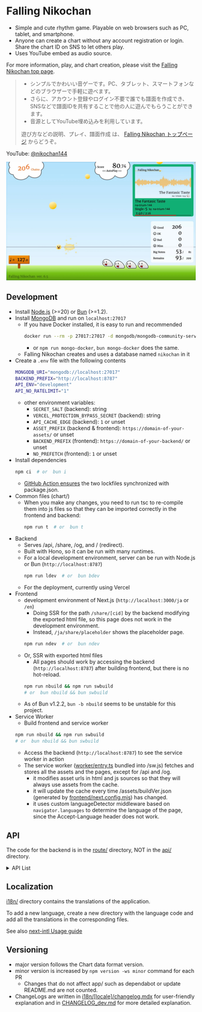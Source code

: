 # Falling Nikochan

* Simple and cute rhythm game. Playable on web browsers such as PC, tablet, and smartphone.
* Anyone can create a chart without any account registration or login. Share the chart ID on SNS to let others play.
* Uses YouTube embed as audio source.

For more information, play, and chart creation, please visit the [Falling Nikochan top page](https://nikochan.utcode.net).

> * シンプルでかわいい音ゲーです。PC、タブレット、スマートフォンなどのブラウザーで手軽に遊べます。
> * さらに、アカウント登録やログイン不要で誰でも譜面を作成でき、SNSなどで譜面IDを共有することで他の人に遊んでもらうことができます。
> * 音源としてYouTube埋め込みを利用しています。
>
> 遊び方などの説明、プレイ、譜面作成 は、 [Falling Nikochan トップページ](https://nikochan.utcode.net) からどうぞ。

YouTube: [@nikochan144](http://www.youtube.com/@nikochan144)

[<img src="https://github.com/na-trium-144/falling-nikochan/blob/main/.github/screenshot.jpg?raw=true" width=960 />](https://www.youtube.com/watch?v=reUvjq5TRus)

## Development

* Install [Node.js](https://nodejs.org/ja/download) (>=20) or [Bun](https://bun.sh/docs/installation) (>=1.2).
* Install [MongoDB](https://www.mongodb.com/docs/manual/installation/) and run on `localhost:27017`
    * If you have Docker installed, it is easy to run and recommended
        ```sh
        docker run --rm -p 27017:27017 -d mongodb/mongodb-community-server:latest
        ```
        * or `npm run mongo-docker`, `bun mongo-docker` does the same.
    * Falling Nikochan creates and uses a database named `nikochan` in it
* Create a `.env` file with the following contents
    ```sh
    MONGODB_URI="mongodb://localhost:27017"
    BACKEND_PREFIX="http://localhost:8787"
    API_ENV="development"
    API_NO_RATELIMIT="1"
    ```
    * other environment variables:
        * `SECRET_SALT` (backend): string
        * `VERCEL_PROTECTION_BYPASS_SECRET` (backend): string
        * `API_CACHE_EDGE` (backend): `1` or unset
        * `ASSET_PREFIX` (backend & frontend): `https://domain-of-your-assets/` or unset
        * `BACKEND_PREFIX` (frontend): `https://domain-of-your-backend/` or unset
        * `NO_PREFETCH` (frontend): `1` or unset
* Install dependencies
    ```sh
    npm ci  # or  bun i
    ```
    * [GitHub Action ensures](.github/workflows/sync-lock.yaml) the two lockfiles synchronized with package.json.
* Common files (chart/)
    * When you make any changes, you need to run tsc to re-compile them into js files so that they can be imported correctly in the frontend and backend:
        ```sh
        npm run t  # or  bun t
        ```
* Backend
    * Serves /api, /share, /og, and / (redirect).
    * Built with Hono, so it can be run with many runtimes.
    * For a local development environment, server can be run with Node.js or Bun (`http://localhost:8787`)
        ```sh
        npm run ldev  # or  bun bdev
        ```
    * For the deployment, currently using Vercel
* Frontend
    * development environment of Next.js (`http://localhost:3000/ja` or `/en`)
        * Doing SSR for the path `/share/[cid]` by the backend modifying the exported html file, so this page does not work in the development environment.
        * Instead, `/ja/share/placeholder` shows the placeholder page.
        ```sh
        npm run ndev  # or  bun ndev
        ```
    * Or, SSR with exported html files
        * All pages should work by accessing the backend (`http://localhost:8787`) after building frontend, but there is no hot-reload.
        ```sh
        npm run nbuild && npm run swbuild
        # or  bun nbuild && bun swbuild
        ```
    * As of Bun v1.2.2, `bun -b nbuild` seems to be unstable for this project.
* Service Worker
    * Build frontend and service worker
    ```sh
    npm run nbuild && npm run swbuild
    # or  bun nbuild && bun swbuild
    ```
    * Access the backend (`http://localhost:8787`) to see the service worker in action
    * The service worker ([worker/entry.ts](worker/entry.ts) bundled into /sw.js) fetches and stores all the assets and the pages, except for /api and /og.
        * it modifies asset urls in html and js sources so that they will always use assets from the cache.
        * it will update the cache every time /assets/buildVer.json (generated by [frontend/next.config.mjs](frontend/next.config.mjs)) has changed.
        * it uses custom languageDetector middleware based on `navigator.languages` to determine the language of the page, since the Accept-Language header does not work.

## API

The code for the backend is in the [route/](route/) directory, NOT in the [api/](api/) directory.

<details><summary>API List</summary>

See also [chart/src/chart.ts](chart/src/chart.ts) for relations among the chart data formats.

* `GET /api/brief/:cid` - Get the brief information of the chart.
    * `:cid` - Chart ID
    * Response
        * [ChartBrief](chart/src/chart.ts) as JSON with status code 200
        * `{message?: string}` as JSON with status code
            * 400 (invalid cid),
            * 404 (cid not found),
            * or 500 (other error)
* `GET /api/latest` - Get the list of 24 latest updated charts.
    * Response
        * `{cid: string}[]` as JSON with status code 200
* `GET /api/popular` - Get the list of 24 popular charts.
    * Response
        * `{cid: string, count: number}[]` as JSON with status code 200
* `GET /api/record/:cid` - Get the summary of the record from all players for the chart.
    * `:cid` - Chart ID
    * Response
        * Array of [RecordGetSummary](chart/src/record.ts) as JSON with status code 200
        * `{message?: string}` as JSON with status code
            * 400 (invalid cid),
            * or 500 (other error)
* `POST /api/record/:cid` - Post a play record to the database. The record for every play is stored.
    * `:cid` - Chart ID
    * Request Body
        * [RecordPost](chart/src/record.ts) as JSON
            * The data should be the record of the current play of the player, regardless of the best score etc.
    * Response
        * empty response with status code 204
        * `{message?: string}` as JSON with status code
            * 400 (invalid cid),
            * or 500 (other error)
* `GET /api/seqFile/:cid/:lvIndex` - Deprecated. Returns 410.
* `GET /api/playFile/:cid/:lvIndex` - Get the level file. Used only when playing chart, not for editing.
    * `:cid` - Chart ID
    * `:lvIndex` - Level index number
    * Response
        * [Level6Play](chart/src/legacy/chart6.ts) or [Level8Play](chart/src/legacy/chart8.ts) serialized with MessagePack with status code 200
        * `{message?: string}` as JSON with status code
            * 400 (invalid cid),
            * 404 (cid or level not found),
            * or 500 (other error)
* `GET /api/hashPasswd/:cid` - Get the unique hash of the password for the chart.
    * `:cid` - Chart ID
    * Query Parameters
        * `cp=` sha256 hash of (cid + passwd)
    * if `pUserSalt` value is not in the cookie, a random string is generated and stored.
    * Response
        * sha256 hash of (cid + passwd + hashKey) as raw text with status code 200
        * `{message?: string}` as JSON with status code
            * 400 (invalid cid),
            * 401 (wrong passwd),
            * 404 (cid not found),
            * or 500 (other error)
* `GET /api/chartFile/:cid` - Get the chart file. Password is required.
    * `:cid` - Chart ID
    * Query Parameters
        * Either one of the following is required.
            * `cp=` sha256 hash of (cid + passwd)
            * `ph=` hash of passwd obtained from `/api/hashPasswd/:cid?cp=...`
                * The cookie value `pUserSalt` must be set and match with that used for the hash.
            * `pbypass=1` (only on development environment) bypass the password check
    * Response
        * [Chart4](chart/src/legacy/chart4.ts), [Chart5](chart/src/legacy/chart5.ts), [Chart6](chart/src/legacy/chart6.ts), [Chart7](chart/src/legacy/chart7.ts), [Chart8Edit](chart/src/legacy/chart8.ts) or [Chart9Edit](chart/src/legacy/chart9.ts) serialized with MessagePack with status code 200
        * `{message?: string}` as JSON with status code
            * 400 (invalid cid),
            * 401 (wrong passwd),
            * 404 (cid not found),
            * or 500 (other error)
* `POST /api/chartFile/:cid` - Post the chart file. The previous password is required. If the posted chart data has a different password, it will be used next time.
    * `:cid` - Chart ID
    * Query Parameters: same as GET
    * Request Body: [Chart8Edit](chart/src/legacy/chart8.ts) serialized with MessagePack
    * Response
        * empty response with status code 204
        * `{message?: string}` as JSON with status code
            * 400 (invalid cid),
            * 401 (wrong passwd),
            * 404 (cid not found),
            * 409 (chart data is Chart7 or older),
            * 413 (too large),
            * 415 (invalid data),
            * or 500 (other error)
* `DELETE /api/chartFile/:cid` - Delete the chart file. Password is required. Currently unused by the frontend app.
    * `:cid` - Chart ID
    * Query Parameters: same as GET
    * Response
        * empty response with status code 204
        * `{message?: string}` as JSON with status code
            * 400 (invalid cid),
            * 401 (wrong passwd),
            * 404 (cid not found),
            * or 500 (other error)
* `GET /api/newChartFile` - returns 400.
* `POST /api/newChartFile` - Create a new chart file.
    * Request Body: [Chart8Edit](chart/src/legacy/chart8.ts) serialized with MessagePack
    * Response
        * `{cid: string}` as JSON with status code 200
        * `{message?: string}` as JSON with status code
            * 409 (chart data is Chart7 or older),
            * 413 (too large),
            * 415 (invalid data),
            * 429 (rate limited),
            * or 500 (other error)

</details>

## Localization

[i18n/](i18n/) directory contains the translations of the application.

To add a new language, create a new directory with the language code and add all the translations in the corresponding files.

See also [next-intl Usage guide](https://next-intl.dev/docs/usage/messages)

## Versioning

* major version follows the Chart data format version.
* minor version is increased by `npm version -ws minor` command for each PR
    * Changes that do not affect app/ such as dependabot or update README.md are not counted.
* ChangeLogs are written in [i18n/[locale]/changelog.mdx](i18n/ja/changelog.mdx) for user-friendly explanation and in [CHANGELOG_dev.md](CHANGELOG_dev.md) for more detailed explanation.
